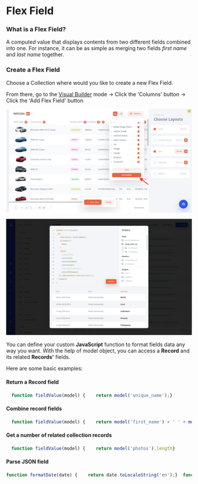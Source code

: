 # Flex Field

### What is a Flex Field? <a id="what-is-a-smart-field"></a>

A computed value that displays contents from two different fields combined into one. For instance, it can be as simple as merging two fields _first name_ and _last name_ together.

### Create a Flex Field

Choose a Collection where would you like to create a new Flex Field. 

From there, go to the [Visual Builder](https://app.gitbook.com/@jetadmin/s/doc/~/edit/drafts/-Lk4M0St76lt7wROBK7J/v/master/visual-builder) mode → Click the 'Columns' button  → Click the 'Add Flex Field' button

![](../../.gitbook/assets/snimok-ekrana-2019-08-06-v-11.45.52.png)

![](../../.gitbook/assets/flexfield-edit-field-js-query-console-var-2.png)

You can define your custom **JavaScript** function to format fields data any way you want. With the help of model object, you can access a **Record** and its related **Records'** fields.

Here are some basic examples:

#### Return a Record field

```javascript
  function fieldValue(model) {    return model('unique_name');}
```

#### Combine record fields

```javascript
  function fieldValue(model) {    return model('first_name') + ' ' + model('last_name');}
```

#### Get a number of related collection records

```javascript
  function fieldValue(model) {    return model('photos').length}
```

#### Parse JSON field

```javascript
function formatDate(date) {    return date.toLocaleString('en');}  function fieldValue(model) {    const data = model('json_field');    if (!data['timestamp']) {        return;    }            const date = new Date(data['timestamp'])    const formated = formatDate(from);    const parts = formated.split(', ');    return parts[0] + ' ' + parts[1];}
```

